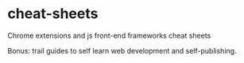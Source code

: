 # cheat-sheets
Chrome extensions and js front-end frameworks cheat sheets

Bonus: trail guides to self learn web development and self-publishing.